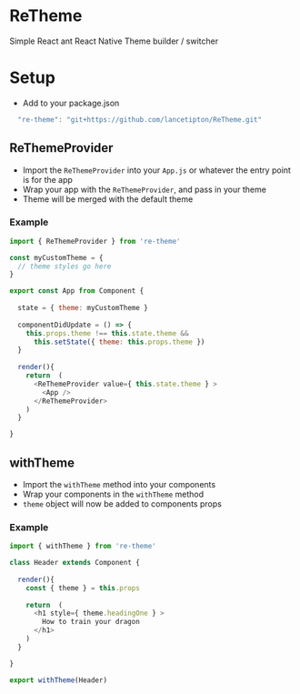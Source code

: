 # ReTheme
Simple React ant React Native Theme builder / switcher


# Setup
  * Add to your package.json
```js
  "re-theme": "git+https://github.com/lancetipton/ReTheme.git"
```

## ReThemeProvider
  * Import the `ReThemeProvider` into your `App.js` or whatever the entry point is for the app
  * Wrap your app with the `ReThemeProvider`, and pass in your theme
  * Theme will be merged with the default theme

### Example 
```js
import { ReThemeProvider } from 're-theme'

const myCustomTheme = {
  // theme styles go here
}

export const App from Component {
  
  state = { theme: myCustomTheme }
  
  componentDidUpdate = () => {
    this.props.theme !== this.state.theme &&
      this.setState({ theme: this.props.theme })
  }
  
  render(){
    return  (
      <ReThemeProvider value={ this.state.theme } >
        <App />
      </ReThemeProvider>
    )
  }

}
```

## withTheme
  * Import the `withTheme` method into your components
  * Wrap your components in the `withTheme` method
  * `theme` object will now be added to components props

### Example 
```js
import { withTheme } from 're-theme'

class Header extends Component {
  
  render(){
    const { theme } = this.props
    
    return  (
      <h1 style={ theme.headingOne } >
        How to train your dragon
      </h1>
    )
  }

}

export withTheme(Header)
```